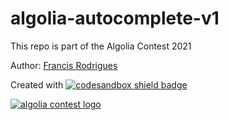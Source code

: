 # algolia-autocomplete-v1

This repo is part of the Algolia Contest 2021

Author: [Francis Rodrigues](https://github.com/francisrod01)

Created with [![codesandbox shield badge](https://img.shields.io/badge/Code-sandbox-000000.svg?logo=codesandbox&style=plastic)](https://codesandbox.io/s/github/francisrod01/algolia-autocomplete-v1)

[![algolia contest logo](https://i.postimg.cc/7PCfCyN2/Algolia-Contest-Linkedin.png)](https://github.com/algolia/algolia-coding-contest)
